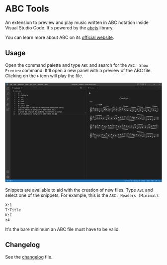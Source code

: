# ABC Tools

An extension to preview and play music written in ABC notation inside Visual Studio Code. It's powered by the [abcjs](https://www.abcjs.net/) library.

You can learn more about ABC on its [official website](https://abcnotation.com/).

## Usage

Open the command palette and type `ABC` and search for the `ABC: Show Preview` command. It'll open a new panel with a preview of the ABC file. Clicking on the `⏵` icon will play the file.

![Screenshot](https://raw.githubusercontent.com/ishiharaf/abc/main/media/ss.png)

Snippets are available to aid with the creation of new files. Type `ABC` and select one of the snippets. For example, this is the `ABC: Headers (Minimal)`:

```
X:1
T:Title
K:C
z4
```

It's the bare minimum an ABC file must have to be valid.

## Changelog

See the [changelog](CHANGELOG.md) file.